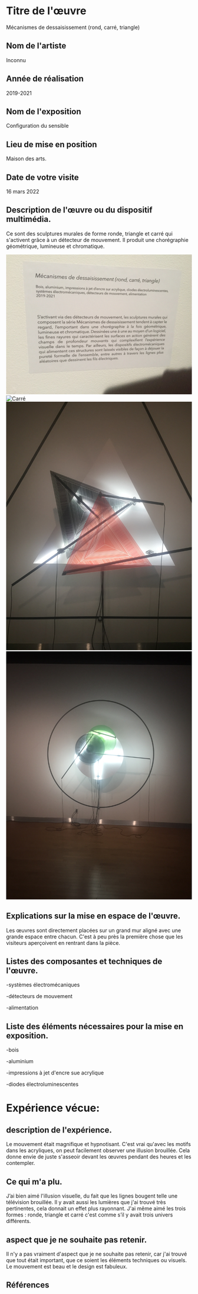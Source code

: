 # Titre de l'œuvre
Mécanismes de dessaisissement (rond, carré, triangle)

## Nom de l'artiste
Inconnu

## Année de réalisation
2019-2021

## Nom de l'exposition
Configuration du sensible

## Lieu de mise en position
Maison des arts.

## Date de votre visite
16 mars 2022

## Description de l'œuvre ou du dispositif multimédia.
Ce sont des sculptures murales de forme ronde, triangle et carré qui s'activent grâce à un détecteur de mouvement. Il produit une chorégraphie géométrique, lumineuse et chromatique.

![Cartel](medias/cartel.png) ![Carré](medias/carré.png) ![Triangle](medias/triangle.png) ![Rond](medias/rond.png)

## Explications sur la mise en espace de l'œuvre.
Les œuvres sont directement placées sur un grand mur aligné avec une grande espace entre chacun. C'est à peu près la première chose que les visiteurs aperçoivent en rentrant dans la pièce. 

## Listes des composantes et techniques de l'œuvre.

-systèmes électromécaniques

-détecteurs de mouvement

-alimentation


## Liste des éléments nécessaires pour la mise en exposition.

-bois

-aluminium

-impressions à jet d'encre sue acrylique

-diodes électroluminescentes


# Expérience vécue:

## description de l'expérience.
Le mouvement était magnifique et hypnotisant. C'est vrai qu'avec les motifs dans les acryliques, on peut facilement observer une illusion brouillée. Cela donne envie de juste s'asseoir devant les œuvres pendant des heures et les contempler.

## Ce qui m'a plu.
J’ai bien aimé l'illusion visuelle, du fait que les lignes bougent telle une télévision brouillée. Il y avait aussi les lumières que j'ai trouvé très pertinentes, cela donnait un effet plus rayonnant. J'ai même aimé les trois formes : ronde, triangle et carré c'est comme s’il y avait trois univers différents.

## aspect que je ne souhaite pas retenir.
Il n'y a pas vraiment d'aspect que je ne souhaite pas retenir, car j'ai trouvé que tout était important, que ce soient les éléments techniques ou visuels. Le mouvement est beau et le design est fabuleux.

## Références


